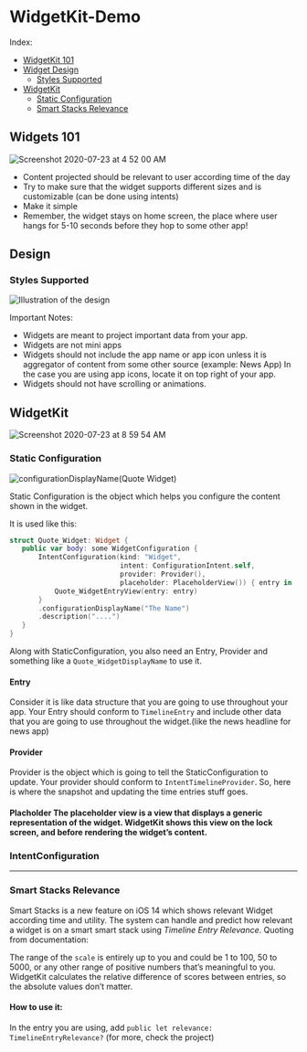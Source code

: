 # WidgetKit-Demo

Index: 


- [WidgetKit 101](#Widgets-101) 
- [Widget Design](#Design) 
  - [Styles Supported](#Styles-Supported)
- [WidgetKit](#WidgetKit)
  - [Static Configuration](#Static-Configuration)
  - [Smart Stacks Relevance](#Smart-Stacks-Relevance)


## Widgets 101 

![Screenshot 2020-07-23 at 4 52 00 AM](https://user-images.githubusercontent.com/27673762/88239266-874d1c00-cca1-11ea-8241-f140c212dea0.png)

- Content projected should be relevant to user according time of the day 
- Try to make sure that the widget supports different sizes and is customizable (can be done using intents)
- Make it simple 
- Remember, the widget stays on home screen, the place where user hangs for 5-10 seconds before they hop to some other app! 


## Design 
### Styles Supported 

 ![Illustration of the design](https://user-images.githubusercontent.com/27673762/88238301-ecebd900-cc9e-11ea-9f3b-4d84c012083f.jpg)

Important Notes: 
- Widgets are meant to project important data from your app.
- Widgets are not mini apps 
- Widgets should not include the app name or app icon unless it is aggregator of content from some other source (example: News App) In the case you are using app icons, locate it on top right of your app.
- Widgets should not have scrolling or animations.

## WidgetKit

![Screenshot 2020-07-23 at 8 59 54 AM](https://user-images.githubusercontent.com/27673762/88249724-ee2efd00-ccc2-11ea-9ee3-a2c6deb9f19e.png)

### Static Configuration 
![configurationDisplayName(_Quote Widget_)](https://user-images.githubusercontent.com/27673762/88246872-7c9e8100-ccb9-11ea-823d-85bcf8b8891b.jpg)
 
 Static Configuration is the object which helps you configure the content shown in the widget. 
 
 It is used like this: 
 
 ```swift
struct Quote_Widget: Widget {
    public var body: some WidgetConfiguration {
        IntentConfiguration(kind: "Widget",
                            intent: ConfigurationIntent.self,
                            provider: Provider(),
                            placeholder: PlaceholderView()) { entry in
            Quote_WidgetEntryView(entry: entry)
        }
        .configurationDisplayName("The Name")
        .description("....")
    }
}
 ```
 
 Along with StaticConfiguration, you also need an Entry, Provider and something like a `Quote_WidgetDisplayName` to use it. 
 
#### Entry

Consider it is like data structure that you are going to use throughout your app. Your Entry should conform to `TimelineEntry` and include other data that you are going to use throughout the widget.(like the news headline for news app)


 
#### Provider

Provider is the object which is going to tell the StaticConfiguration to update. Your provider should conform to `IntentTimelineProvider`.  So, here is where the snapshot and updating the time entries stuff goes.


#### Placholder The placeholder view is a view that displays a generic representation of the widget. WidgetKit shows this view on the lock screen, and before rendering the widget’s content. 

### IntentConfiguration 



----- 




### Smart Stacks Relevance 

Smart Stacks is a new feature on iOS 14 which shows relevant Widget according time and utility. 
The system can handle and predict how relevant a widget is on a smart smart stack using _Timeline Entry Relevance_.
Quoting from documentation: 

The range of the `scale` is entirely up to you and could be 1 to 100, 50 to 5000, or any other range of positive numbers that’s meaningful to you. WidgetKit calculates the relative difference of scores between entries, so the absolute values don’t matter.
#### How to use it: 
In the entry you are using, add `public let relevance: TimelineEntryRelevance?` (for more, check the project)
